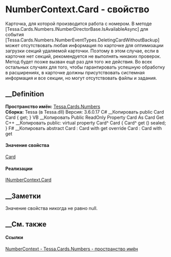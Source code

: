 # NumberContext.Card - свойство
Карточка, для которой производится работа с номером.
В методе [Tessa.Cards.Numbers.INumberDirectorBase.IsAvailableAsync] для
события [Tessa.Cards.Numbers.NumberEventTypes.DeletingCardWithoutBackup] может
отсутствовать любая информация по карточке для оптимизации загрузки секций
удаляемой карточки. Поэтому в этом случае, если в карточке нет секций,
рекомендуется не выполнять никаких проверок. Метод будет позже вызван ещё раз
для того же действия.
Во всех остальных случаях для того, чтобы гарантировать успешную обработку в
расширениях, в карточке должны присутствовать системная информация и все
секции, но могут отсутствовать файлы и задания.
## __Definition
 **Пространство имён:** [Tessa.Cards.Numbers](N_Tessa_Cards_Numbers.htm)  
 **Сборка:** Tessa (в Tessa.dll) Версия: 3.6.0.17
C# __Копировать
     public Card Card { get; }
VB __Копировать
     Public ReadOnly Property Card As Card
    	Get
C++ __Копировать
     public:
    virtual property Card^ Card {
    	Card^ get () sealed;
    }
F# __Копировать
     abstract Card : Card with get
    override Card : Card with get
#### Значение свойства
[Card](T_Tessa_Cards_Card.htm)
#### Реализации
[INumberContext.Card](P_Tessa_Cards_Numbers_INumberContext_Card.htm)  
##  __Заметки
Значение свойства никогда не равно null.
## __См. также
#### Ссылки
[NumberContext - ](T_Tessa_Cards_Numbers_NumberContext.htm)
[Tessa.Cards.Numbers - пространство имён](N_Tessa_Cards_Numbers.htm)
